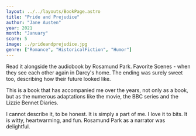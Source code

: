 ```yaml
---
layout: ../../layouts/BookPage.astro
title: "Pride and Prejudice"
author: "Jane Austen"
year: 2021
month: "January"
score: 5
image: ../prideandprejudice.jpg
genre: ["Romance", "HistoricalFiction", "Humor"]
---
```

Read it alongside the audiobook by Rosamund Park. Favorite Scenes - when they see each other again in Darcy's home. The ending was surely sweet too, describing how their future looked like.

This is a book that has accompanied me over the years, not only as a book, but as the numerous adaptations like the movie, the BBC series and the Lizzie Bennet Diaries.

I cannot describe it, to be honest. It is simply a part of me. I love it to bits. It is witty, heartwarming, and fun. Rosamund Park as a narrator was delightful.